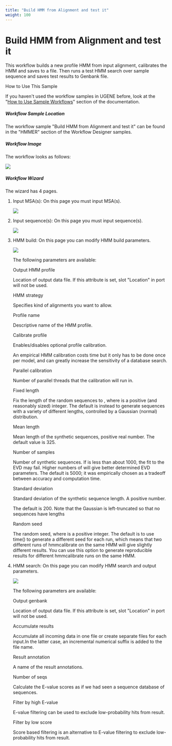 ```yaml
---
title: "Build HMM from Alignment and test it"
weight: 100
---
```



# Build HMM from Alignment and test it

This workflow builds a new profile HMM from input alignment, calibrates the HMM and saves to a file. Then runs a test HMM search over sample sequence and saves test results to Genbank file.

How to Use This Sample

If you haven't used the workflow samples in UGENE before, look at the "[How to Use Sample Workflows](how-to-use-sample-workflows.md)" section of the documentation.

##### Workflow Sample Location

The workflow sample "Build HMM from Alignment and test it" can be found in the "HMMER" section of the Workflow Designer samples.

##### Workflow Image

The workflow looks as follows:


![](/images/65930303/65930304.png)

##### Workflow Wizard

The wizard has 4 pages.

1.  Input MSA(s): On this page you must input MSA(s).


    ![](/images/65930303/65930305.png)

2.  Input sequence(s): On this page you must input sequence(s).


    ![](/images/65930303/65930306.png)

3.  HMM build: On this page you can modify HMM build parameters.


    ![](/images/65930303/65930307.png)

    The following parameters are available:

    Output HMM profile

     Location of output data file. If this attribute is set, slot "Location" in port will not be used.

    HMM strategy

     Specifies kind of alignments you want to allow.

    Profile name

    Descriptive name of the HMM profile.

    Calibrate profile

    Enables/disables optional profile calibration.

    An empirical HMM calibration costs time but it only has to be done once per model, and can greatly increase the sensitivity of a database search.

    Parallel calibration

    Number of parallel threads that the calibration will run in.

    Fixed length

     Fix the length of the random sequences to , where is a positive (and reasonably sized) integer. The default is instead to generate sequences with a variety of different lengths, controlled by a Gaussian (normal) distribution.

    Mean length

     Mean length of the synthetic sequences, positive real number. The default value is 325.

    Number of samples

    Number of synthetic sequences. If is less than about 1000, the fit to the EVD may fail. Higher numbers of will give better determined EVD parameters. The default is 5000; it was empirically chosen as a tradeoff between accuracy and computation time.

    Standard deviation

     Standard deviation of the synthetic sequence length. A positive number.

    The default is 200. Note that the Gaussian is left-truncated so that no sequences have lengths

    Random seed

    The random seed, where is a positive integer. The default is to use time() to generate a different seed for each run, which means that two different runs of hmmcalibrate on the same HMM will give slightly different results. You can use this option to generate reproducible results for different hmmcalibrate runs on the same HMM.

4.  HMM search: On this page you can modify HMM search and output parameters.


    ![](/images/65930303/65930308.png)

    The following parameters are available:

    Output genbank

    Location of output data file. If this attribute is set, slot "Location" in port will not be used.

    Accumulate results

    Accumulate all incoming data in one file or create separate files for each input.In the latter case, an incremental numerical suffix is added to the file name.

    Result annotation

    A name of the result annotations.

    Number of seqs

    Calculate the E-value scores as if we had seen a sequence database of sequences.

    Filter by high E-value

    E-value filtering can be used to exclude low-probability hits from result.

    Filter by low score

    Score based filtering is an alternative to E-value filtering to exclude low-probability hits from result.
